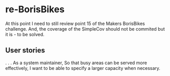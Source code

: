 # re-BorisBikes
At this point I need to still review point 15 of the Makers BorisBikes challenge.
And, the coverage of the SimpleCov should not be commited but it is - to be solved.




## User stories
.
.
.
As a system maintainer,
So that busy areas can be served more effectively,
I want to be able to specify a larger capacity when necessary.
